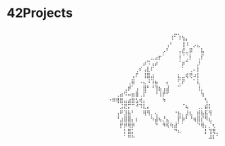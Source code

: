 # 42Projects


                                    ⠀⠀⠀⠀⠀⠀⠀⠀⠀⠀⠀⠀⠀⠀⠀⠀⠀⣀⡀⠀⠀⠀⠀⠀⠀⠀⠀⠀⠀
                                    ⠀⠀⠀⠀⠀⠀⠀⠀⠀⠀⠀⠀⠀⠀⠀⠀⠸⠁⠸⢳⡄⠀⠀⠀⠀⠀⠀⠀⠀
                                    ⠀⠀⠀⠀⠀⠀⠀⠀⠀⠀⠀⠀⠀⠀⠀⢠⠃⠀⠀⢸⠸⠀⡠⣄⠀⠀⠀⠀⠀
                                    ⠀⠀⠀⠀⠀⠀⠀⠀⠀⠀⠀⠀⠀⠀⡠⠃⠀⠀⢠⣞⣀⡿⠀⠀⣧⠀⠀⠀⠀
                                    ⠀⠀⠀⠀⠀⠀⠀⠀⠀⠀⠀⣀⣠⡖⠁⠀⠀⠀⢸⠈⢈⡇⠀⢀⡏⠀⠀⠀⠀
                                    ⠀⠀⠀⠀⠀⠀⠀⠀⠀⡴⠩⢠⡴⠀⠀⠀⠀⠀⠈⡶⠉⠀⠀⡸⠀⠀⠀⠀⠀
                                    ⠀⠀⠀⠀⠀⠀⠀⢀⠎⢠⣇⠏⠀⠀⠀⠀⠀⠀⠀⠁⠀⢀⠄⡇⠀⠀⠀⠀⠀
                                    ⠀⠀⠀⠀⠀⠀⢠⠏⠀⢸⣿⣴⠀⠀⠀⠀⠀⠀⣆⣀⢾⢟⠴⡇⠀⠀⠀⠀⠀
                                    ⠀⠀⠀⠀⠀⢀⣿⠀⠠⣄⠸⢹⣦⠀⠀⡄⠀⠀⢋⡟⠀⠀⠁⣇⠀⠀⠀⠀⠀
                                    ⠀⠀⠀⠀⢀⡾⠁⢠⠀⣿⠃⠘⢹⣦⢠⣼⠀⠀⠉⠀⠀⠀⠀⢸⡀⠀⠀⠀⠀
                                    ⠀⠀⢀⣴⠫⠤⣶⣿⢀⡏⠀⠀⠘⢸⡟⠋⠀⠀⠀⠀⠀⠀⠀⠀⢳⠀⠀⠀⠀
                                    ⠐⠿⢿⣿⣤⣴⣿⣣⢾⡄⠀⠀⠀⠀⠳⠀⠀⠀⠀⠀⠀⠀⠀⠀⠀⢣⠀⠀⠀
                                    ⠀⠀⠀⣨⣟⡍⠉⠚⠹⣇⡄⠀⠀⠀⠀⠀⠀⠀⠀⠈⢦⠀⠀⢀⡀⣾⡇⠀⠀
                                    ⠀⠀⢠⠟⣹⣧⠃⠀⠀⢿⢻⡀⢄⠀⠀⠀⠀⠐⣦⡀⣸⣆⠀⣾⣧⣯⢻⠀⠀
                                    ⠀⠀⠘⣰⣿⣿⡄⡆⠀⠀⠀⠳⣼⢦⡘⣄⠀⠀⡟⡷⠃⠘⢶⣿⡎⠻⣆⠀⠀
                                    ⠀⠀⠀⡟⡿⢿⡿⠀⠀⠀⠀⠀⠙⠀⠻⢯⢷⣼⠁⠁⠀⠀⠀⠙⢿⡄⡈⢆⠀
                                    ⠀⠀⠀⠀⡇⣿⡅⠀⠀⠀⠀⠀⠀⠀⠀⠀⠀⠙⠦⠀⠀⠀⠀⠀⠀⡇⢹⢿⡀
                                    ⠀⠀⠀⠀⠁⠛⠓⠀⠀⠀⠀⠀⠀⠀⠀⠀⠀⠀⠀⠀⠀⠀⠀⠀⠀⠀⠼⠇⠁






